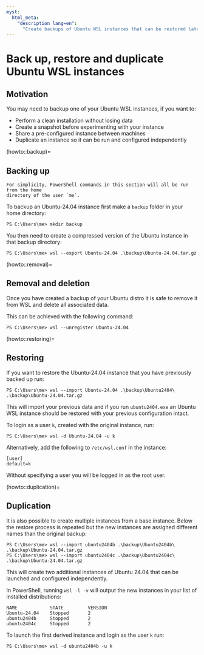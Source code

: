 ```yaml
---
myst:
  html_meta:
    "description lang=en":
      "Create backups of Ubuntu WSL instances that can be restored later or duplicated into unique instances."
---
```


# Back up, restore and duplicate Ubuntu WSL instances

## Motivation

You may need to backup one of your Ubuntu WSL instances, if you want to:

- Perform a clean installation without losing data
- Create a snapshot before experimenting with your instance
- Share a pre-configured instance between machines
- Duplicate an instance so it can be run and configured independently

(howto::backup)=
## Backing up

```{note}
For simplicity, PowerShell commands in this section will all be run from the home
directory of the user `me`.
```

To backup an Ubuntu-24.04 instance first make a `backup` folder in your home directory:

```text
PS C:\Users\me> mkdir backup
```

You then need to create a compressed version of the Ubuntu instance in that backup directory:

```text
PS C:\Users\me> wsl --export Ubuntu-24.04 .\backup\Ubuntu-24.04.tar.gz
```

(howto::removal)=
## Removal and deletion

Once you have created a backup of your Ubuntu distro it is safe to
remove it from WSL and delete all associated data.

This can be achieved with the following command:

```text
PS C:\Users\me> wsl --unregister Ubuntu-24.04
```

(howto::restoring)=
## Restoring

If you want to restore the Ubuntu-24.04 instance that you have previously backed up run:

```text
PS C:\Users\me> wsl --import Ubuntu-24.04 .\backup\Ubuntu2404\ .\backup\Ubuntu-24.04.tar.gz
```

This will import your previous data and if you run `ubuntu2404.exe` an Ubuntu WSL instance
should be restored with your previous configuration intact.

To login as a user `k`, created with the original instance, run: 

```text
PS C:\Users\me> wsl -d Ubuntu-24.04 -u k
```

Alternatively, add the following to `/etc/wsl.conf` in the instance:

```text
[user]
default=k
```

Without specifying a user you will be logged in as the root user.

(howto::duplication)=
## Duplication

It is also possible to create multiple instances from a base instance.
Below the restore process is repeated but the new instances are assigned
different names than the original backup:

```text
PS C:\Users\me> wsl --import ubuntu2404b .\backup\Ubuntu2404b\ .\backup\Ubuntu-24.04.tar.gz
PS C:\Users\me> wsl --import ubuntu2404c .\backup\Ubuntu2404c\ .\backup\Ubuntu-24.04.tar.gz
```

This will create two additional instances of Ubuntu 24.04 that can be launched and configured independently.

In PowerShell, running `wsl -l -v` will output the new instances in your list of installed distributions:

```text
NAME            STATE         VERSION
Ubuntu-24.04    Stopped       2
ubuntu2404b     Stopped       2
ubuntu2404c     Stopped       2
```

To launch the first derived instance and login as the user `k` run:

```text
PS C:\Users\me> wsl -d ubuntu2404b -u k
```
